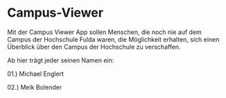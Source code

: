 ﻿Campus-Viewer
=============

Mit der Campus Viewer App sollen Menschen, 
die noch nie auf dem Campus der Hochschule Fulda waren, 
die Möglichkeit erhalten, 
sich einen Überblick über den Campus der Hochschule zu verschaffen. 

Ab hier trägt jeder seinen Namen ein:

01.) Michael Englert

02.) Meik Bolender
